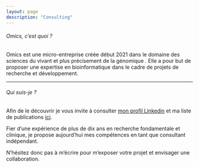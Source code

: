 ```yaml
---
layout: page
description: "Consulting"
---
```


###### Omics, c’est quoi ?

Omics est une micro-entreprise créée début 2021 dans le domaine des sciences du vivant et plus précisement de la génomique . Elle a pour but de proposer une expertise en bioinformatique dans le cadre de projets de recherche et développement.

___

###### Qui suis-je ?
 
Afin de le découvrir je vous invite à consulter [mon profil Linkedin]( https://www.linkedin.com/in/jpvillemin/) et ma liste de publications [ici](https://scholar.google.com/citations?user=Ca8zlYsAAAAJ&hl=fr).

Fier d’une expérience de plus de dix ans en recherche fondamentale et clinique, je propose aujourd’hui mes compétences en tant que consultant indépendant.

N’hésitez donc pas à m’écrire pour m’exposer votre projet et envisager une collaboration. 
